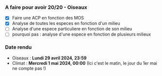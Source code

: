 ### A faire pour avoir 20/20 - Oiseaux

- [x] Faire une ACP en fonction des MOS
- [x] Analyse de toutes les especes en fonction d'un milieu
- [ ] Analyse d'une espece particuliere en fonction de son milieu
- [ ] pourquoi pas : analyse d'une espece en fonction de plusieurs milieux

### Date rendu

- Oiseaux : **Lundi 29 avril 2024, 23:59**
- Climat : **Mercredi 1 mai 2024, 00:00** (Ici c'est le matin, le jour du 1er mai ne compte pas !)